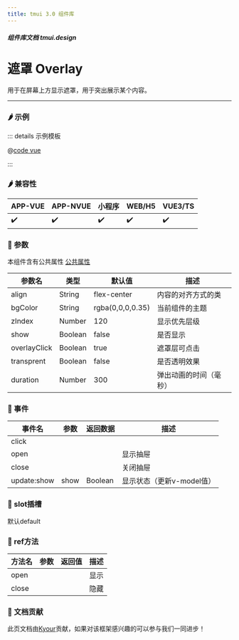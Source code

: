 ```yaml
---
title: tmui 3.0 组件库
---
```


<dirtoc></dirtoc>

##### 组件库文档 tmui.design

# 遮罩 Overlay
用于在屏幕上方显示遮罩，用于突出展示某个内容。

---

### :hot_pepper: 示例

<webview url="https://tmui.design/h5/#/pages/fankui/overlay"></webview>

::: details 示例模板

@[code vue](pages/fankui/overlay.nvue)

:::

### :hot_pepper: 兼容性

| APP-VUE            | APP-NVUE           | 小程序                | WEB/H5             | VUE3/TS            |
|--------------------|--------------------|--------------------|--------------------|--------------------|
| :heavy_check_mark: | :heavy_check_mark: | :heavy_check_mark: | :heavy_check_mark: | :heavy_check_mark: |

### :seedling: 参数
本组件含有公共属性 [公共属性](/doc/spec/组件公共样式.md)

| 参数名          | 类型      | 默认值              | 描述          |
|--------------|---------|------------------|-------------|
| align        | String  | flex-center      | 内容的对齐方式的类   |
| bgColor      | String  | rgba(0,0,0,0.35) | 当前组件的主题     |
| zIndex       | Number  | 120              | 显示优先层级      |
| show         | Boolean | false            | 是否显示        |
| overlayClick | Boolean | true             | 遮罩层可点击      |
| transprent   | Boolean | false            | 是否透明效果      |
| duration     | Number  | 300              | 弹出动画的时间（毫秒） |

### :rose: 事件
| 事件名         | 参数   | 返回数据    | 描述               |
|-------------|------|---------|------------------|
| click       |      |         |                  |
| open        |      |         | 显示抽屉             |
| close       |      |         | 关闭抽屉             |
| update:show | show | Boolean | 显示状态（更新v-model值） |

### :corn: slot插槽
默认default

### :green_salad: ref方法
| 方法名   | 参数  | 返回值 | 描述  |
|-------|-----|-----|-----|
| open  |     |     | 显示  |
| close |     |     | 隐藏  |

### :couplekiss: 文档贡献
此页文档由[Kyour](https://github.com/kyour-cn)贡献，如果对该框架感兴趣的可以参与我们一同进步！
